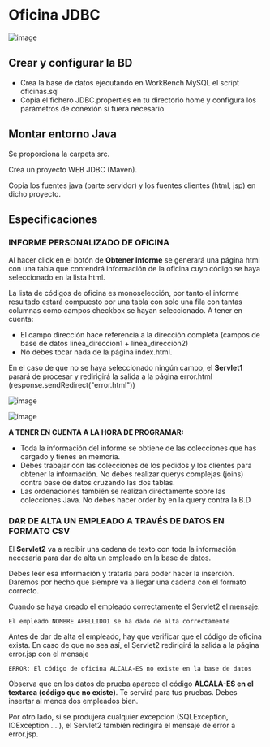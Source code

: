 # Oficina JDBC

![image](https://github.com/profeMelola/Programacion_2022-23/assets/91023374/5b7d18d2-89d6-4909-aec5-4e84085deb18)


## Crear y configurar la BD

- Crea la base de datos ejecutando en WorkBench MySQL el script oficinas.sql
- Copia el fichero JDBC.properties en tu directorio home y configura los parámetros de conexión si fuera necesario

## Montar entorno Java

Se proporciona la carpeta src. 

Crea un proyecto WEB JDBC (Maven).

Copia los fuentes java (parte servidor) y los fuentes clientes (html, jsp) en dicho proyecto.

## Especificaciones

### INFORME PERSONALIZADO DE OFICINA

Al hacer click en el botón de **Obtener Informe** se generará una página html con una tabla que contendrá información de la oficina cuyo código se haya seleccionado en la lista html.

La lista de códigos de oficina es monoselección, por tanto el informe resultado estará compuesto por una tabla con solo una fila con tantas columnas como campos checkbox se hayan seleccionado. A tener en cuenta:
- El campo dirección hace referencia a la dirección completa (campos de base de datos linea_direccion1 + linea_direccion2)
- No debes tocar nada de la página index.html.

En el caso de que no se haya seleccionado ningún campo, el **Servlet1** parará de procesar y redirigirá la salida a la página error.html (response.sendRedirect("error.html"))

![image](https://github.com/profeMelola/Programacion_2022-23/assets/91023374/1bdfdac7-4f4e-439b-9636-b978a8d011a9)

![image](https://github.com/profeMelola/Programacion_2022-23/assets/91023374/fc51e95c-4fd2-4427-b52a-a0ecbf6f5eba)

**A TENER EN CUENTA A LA HORA DE PROGRAMAR:**
- Toda la información del informe se obtiene de las colecciones que has cargado y tienes en memoria. 
- Debes trabajar con las colecciones de los pedidos y los clientes para obtener la información. No debes realizar querys complejas (joins) contra base de datos cruzando las dos tablas.
- Las ordenaciones también se realizan directamente sobre las colecciones Java. No debes hacer order by en la query contra la B.D

### DAR DE ALTA UN EMPLEADO A TRAVÉS DE DATOS EN FORMATO CSV

El **Servlet2** va a recibir una cadena de texto con toda la información necesaria para dar de alta un empleado en la base de datos.

Debes leer esa información y tratarla para poder hacer la inserción. Daremos por hecho que siempre va a llegar una cadena con el formato correcto.

Cuando se haya creado el empleado correctamente el Servlet2 el mensaje:

```
El empleado NOMBRE APELLIDO1 se ha dado de alta correctamente
```

Antes de dar de alta el empleado, hay que verificar que el código de oficina exista. En caso de que no sea así, el Servlet2 redirigirá la salida a la página error.jsp con el mensaje 
```
ERROR: El código de oficina ALCALA-ES no existe en la base de datos
```

Observa que en los datos de prueba aparece el código **ALCALA-ES en el textarea (código que no existe)**. Te servirá para tus pruebas. Debes insertar al menos dos empleados bien.

Por otro lado, si se produjera cualquier excepcion (SQLException, IOException ….), el Servlet2 también redirigirá el mensaje de error a error.jsp.


